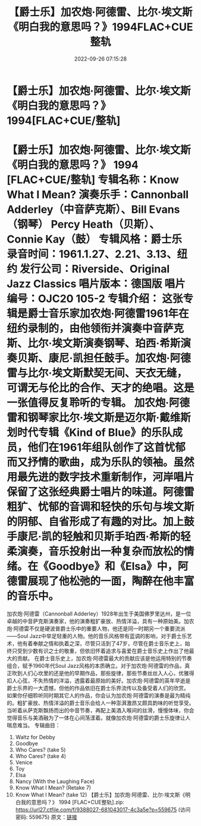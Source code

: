 ﻿---
title: 【爵士乐】加农炮·阿德雷、比尔·埃文斯《明白我的意思吗？》1994FLAC+CUE整轨
date: 2022-09-26 07:15:28
categories: 古典音乐、新世纪、纯音雅乐
tags: 纯音雅乐
---
# 【爵士乐】加农炮·阿德雷、比尔·埃文斯《明白我的意思吗？》1994[FLAC+CUE/整轨]

【爵士乐】加农炮·阿德雷、比尔·埃文斯《明白我的意思吗？》 1994 [FLAC+CUE/整轨]
专辑名称：Know What I Mean?
演奏乐手：Cannonball Adderley（中音萨克斯）、Bill Evans（钢琴）
Percy Heath（贝斯）、Connie
Kay（鼓）
专辑风格：爵士乐
录音时间：1961.1.27、2.21、3.13、纽约
发行公司：Riverside、Original Jazz Classics
唱片版本：德国版
唱片编号：OJC20 105-2
专辑介绍：
这张专辑是爵士音乐家加农炮·阿德雷1961年在纽约录制的，由他领衔并演奏中音萨克斯、比尔·埃文斯演奏钢琴、珀西·希斯演奏贝斯、康尼·凯担任鼓手。加农炮·阿德雷与比尔·埃文斯默契无间、天衣无缝，可谓无与伦比的合作、天才的绝唱。这是一张值得反复聆听的专辑。
加农炮·阿德雷和钢琴家比尔·埃文斯是迈尔斯·戴维斯划时代专辑《Kind of
Blue》的乐队成员，他们在1961年组队创作了这首忧郁而又抒情的歌曲，成为乐队的领袖。虽然用最先进的数字技术重新制作，河岸唱片保留了这张经典爵士唱片的味道。阿德雷粗犷、忧郁的音调和轻快的乐句与埃文斯的阴郁、自省形成了有趣的对比。加上鼓手康尼·凯的轻触和贝斯手珀西·希斯的轻柔演奏，音乐投射出一种复杂而放松的情绪。在《Goodbye》和《Elsa》中，阿德雷展现了他松弛的一面，陶醉在他丰富的音乐中。
===================
加农炮·阿德雷（Cannonball
Adderley）1928年出生于美国佛罗里达州，是一位卓越的中音萨克斯演奏家，他的演奏粗犷豪放、热情洋溢，具有一种原始美。加农炮·阿德雷不仅是硬波普爵士乐中的重要人物，他还是同一时期另一个重要流派——Soul
Jazz中举足轻重的人物。他的音乐风格带有蓝调的影响，对于爵士乐艺术，他有着奉献之情和执着之深，尽管只活到了47岁，尽管在爵士音乐史上，始终只受到少数有识之士的敬重，但依旧怀着追求与喜爱在爵士音乐史上作出了他最大的贡献。
在爵士音乐史上，加农炮·阿德雷最大的贡献应该是他运用特别的节奏组合，赋予1960年代Soul
Jazz风格的本质确立。对于加农炮·阿德雷的作品，真正吹到人们心坎里的还是他的早期作品，那些旋律，那些节奏丝丝入人心，优雅得扣人心弦，不失热情的洋溢，透露着最原始的美好。加农炮·阿德雷的英年早逝是爵士乐界的一大遗憾，但他的作品依旧在爵士乐界流传以及备受着人们的欣赏。
如果你仔细聆听同时期其它人的作品，你会认为加农炮·阿德雷的演奏是最为精纯的。粗犷豪放、热情洋溢的爵士音乐会给人一种澎湃激昂又颇具韵味的听觉享受。当听着从萨克斯飘扬而出的中音节奏，再配上美酒入喉间的丝滑，慢慢体味，你会觉得音乐与美酒融为了一体在心间荡漾着。就像加农炮·阿德雷的爵士乐旋律让人喘息难当。
专辑曲目：
01. Waltz for Debby
02. Goodbye
03. Who Cares? (take 5)
04. Who Cares? (take 4)
05. Venice
06. Toy
07. Elsa
08. Nancy (With the Laughing Face)
09. Know What I Mean? (Retake 7)
10. Know What I Mean? (take 12)
【爵士乐】加农炮·阿德雷、比尔·埃文斯《明白我的意思吗？》 1994 [FLAC+CUE整轨].zip: https://url27.ctfile.com/f/9388027-681043017-4c3a5e?p=559675
(访问密码: 559675)
原文：[链接](https://blog.sina.com.cn/s/blog_1647c7e7601030zls.html)